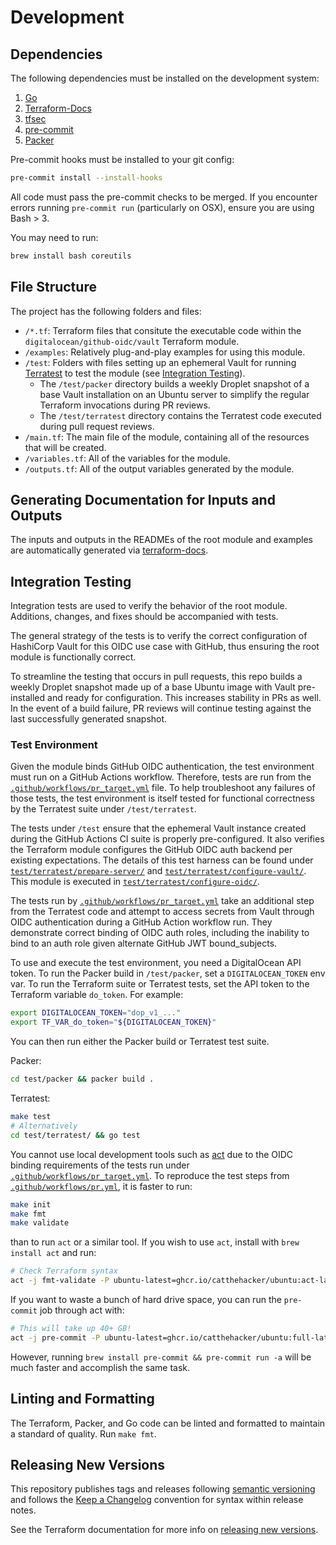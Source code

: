 # Development

## Dependencies

The following dependencies must be installed on the development system:

1. [Go](https://go.dev)
1. [Terraform-Docs](https://github.com/terraform-docs/terraform-docs)
2. [tfsec](https://aquasecurity.github.io/tfsec)
3. [pre-commit](https://pre-commit.com/#install)
4. [Packer](https://www.packer.io/)

Pre-commit hooks must be installed to your git config:

```bash
pre-commit install --install-hooks
```

All code must pass the pre-commit checks to be merged.
If you encounter errors running `pre-commit run` (particularly on OSX), ensure you are using Bash > 3.

You may need to run:

```bash
brew install bash coreutils
```

## File Structure

The project has the following folders and files:

- `/*.tf`: Terraform files that consitute the executable code within the `digitalocean/github-oidc/vault` Terraform module.
- `/examples`: Relatively plug-and-play examples for using this module.
- `/test`: Folders with files setting up an ephemeral Vault for running [Terratest](https://terratest.gruntwork.io) to test the module (see [Integration Testing](#integration-testing)).
  - The `/test/packer` directory builds a weekly Droplet snapshot of a base Vault installation on an Ubuntu server to simplify the regular Terraform invocations during PR reviews.
  - The `/test/terratest` directory contains the Terratest code executed during pull request reviews.
- `/main.tf`: The main file of the module, containing all of the resources that will be created.
- `/variables.tf`: All of the variables for the module.
- `/outputs.tf`: All of the output variables generated by the module.

## Generating Documentation for Inputs and Outputs

The inputs and outputs in the READMEs of the root module and examples are automatically generated via [terraform-docs](https://terraform-docs.io).

## Integration Testing

Integration tests are used to verify the behavior of the root module.
Additions, changes, and fixes should be accompanied with tests.

The general strategy of the tests is to verify the correct configuration of HashiCorp Vault for this OIDC use case with GitHub, thus ensuring the root module is functionally correct.

To streamline the testing that occurs in pull requests, this repo builds a weekly Droplet snapshot made up of a base Ubuntu image with Vault pre-installed and ready for configuration. This increases stability in PRs as well. In the event of a build failure, PR reviews will continue testing against the last successfully generated snapshot.

### Test Environment

Given the module binds GitHub OIDC authentication, the test environment must run on a GitHub Actions workflow.
Therefore, tests are run from the [`.github/workflows/pr_target.yml`](.github/workflows/pr_target.yml) file.
To help troubleshoot any failures of those tests, the test environment is itself tested for functional correctness by the Terratest suite under `/test/terratest`.

The tests under `/test` ensure that the ephemeral Vault instance created during the GitHub Actions CI suite is properly pre-configured.
It also verifies the Terraform module configures the GitHub OIDC auth backend per existing expectations.
The details of this test harness can be found under [`test/terratest/prepare-server/`](test/terratest/prepare-server/) and [`test/terratest/configure-vault/`](test/terratest/configure-vault/). This module is executed in [`test/terratest/configure-oidc/`](test/terratest/configure-oidc/).

The tests run by [`.github/workflows/pr_target.yml`](.github/workflows/pr_target.yml) take an additional step from the Terratest code and attempt to access secrets from Vault through OIDC authentication during a GitHub Action workflow run.
They demonstrate correct binding of OIDC auth roles, including the inability to bind to an auth role given alternate GitHub JWT bound_subjects.

To use and execute the test environment, you need a DigitalOcean API token.
To run the Packer build in `/test/packer`, set a `DIGITALOCEAN_TOKEN` env var.
To run the Terraform suite or Terratest tests, set the API token to the Terraform variable `do_token`.
For example:

```bash
export DIGITALOCEAN_TOKEN="dop_v1_..."
export TF_VAR_do_token="${DIGITALOCEAN_TOKEN}"
```

You can then run either the Packer build or Terratest test suite.

Packer:

```bash
cd test/packer && packer build .
```

Terratest:

```bash
make test
# Alternatively
cd test/terratest/ && go test
```

You cannot use local development tools such as [act](https://github.com/nektos/act) due to the OIDC binding requirements of the tests run under [`.github/workflows/pr_target.yml`](.github/workflows/pr_target.yml).
To reproduce the test steps from [`.github/workflows/pr.yml`](.github/workflows/pr.yml), it is faster to run:

```bash
make init
make fmt
make validate
```

than to run `act` or a similar tool.
If you wish to use `act`, install with `brew install act` and run:

```bash
# Check Terraform syntax
act -j fmt-validate -P ubuntu-latest=ghcr.io/catthehacker/ubuntu:act-latest
```

If you want to waste a bunch of hard drive space, you can run the `pre-commit` job through act with:

```bash
# This will take up 40+ GB!
act -j pre-commit -P ubuntu-latest=ghcr.io/catthehacker/ubuntu:full-latest
```

However, running `brew install pre-commit && pre-commit run -a` will be much faster and accomplish the same task.

## Linting and Formatting

The Terraform, Packer, and Go code can be linted and formatted to maintain a standard of quality. Run `make fmt`.

## Releasing New Versions

This repository publishes tags and releases following [semantic versioning](https://semver.org) and follows the [Keep a Changelog](https://keepachangelog.com/en/1.0.0/) convention for syntax within release notes.

See the Terraform documentation for more info on [releasing new versions](https://www.terraform.io/registry/modules/publish#releasing-new-versions).
